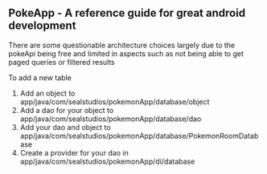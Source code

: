 <h2>PokeApp - A reference guide for great android development</h2>
<p>There are some questionable architecture choices largely due to the pokeApi being free
and limited in aspects such as not being able to get paged queries or filtered results</p>

To add a new table
1. Add an object to app/java/com/sealstudios/pokemonApp/database/object
2. Add a dao for your object to app/java/com/sealstudios/pokemonApp/database/dao
3. Add your dao and object to  app/java/com/sealstudios/pokemonApp/database/PokemonRoomDatabase
5. Create a provider for your dao in  app/java/com/sealstudios/pokemonApp/di/database


